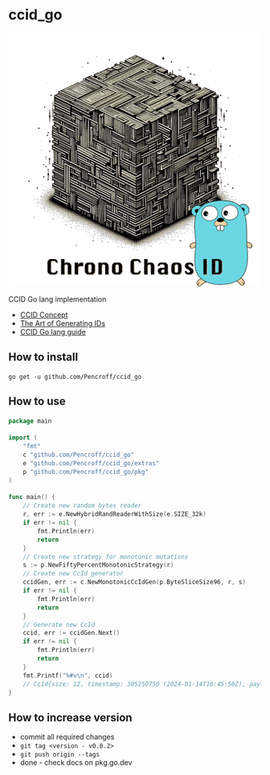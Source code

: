 # ccid_go

![poster](./assets/logo.min.png)

CCID Go lang implementation

* [CCID Concept](https://github.com/Pencroff/ccid)
* [The Art of Generating IDs](https://pencroff.com/post/the-art-of-generating-ids/)
* [CCID Go lang guide](https://pencroff.com/post/ccid-go/)


## How to install

    go get -u github.com/Pencroff/ccid_go

## How to use

```go
package main

import (
	"fmt"
	c "github.com/Pencroff/ccid_go"
	e "github.com/Pencroff/ccid_go/extras"
	p "github.com/Pencroff/ccid_go/pkg"
)

func main() {
	// Create new random bytes reader
	r, err := e.NewHybridRandReaderWithSize(e.SIZE_32k)
	if err != nil {
		fmt.Println(err)
		return
	}
	// Create new strategy for monotonic mutations
	s := p.NewFiftyPercentMonotonicStrategy(r)
	// Create new CcId generator
	ccidGen, err := c.NewMonotonicCcIdGen(p.ByteSliceSize96, r, s)
	if err != nil {
		fmt.Println(err)
		return
	}
	// Generate new CcId
	ccid, err := ccidGen.Next()
	if err != nil {
		fmt.Println(err)
		return
	}
	fmt.Printf("%#v\n", ccid)
	// CcId{size: 12, timestamp: 305250750 (2024-01-14T16:45:50Z), payload: 0x9461896a128ac957}
}
```


## How to increase version

* commit all required changes
* `git tag <version - v0.0.2>`
* `git push origin --tags`
* done - check docs on pkg.go.dev


